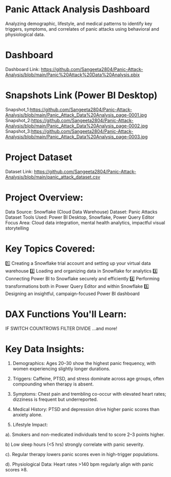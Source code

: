 
# Panic Attack Analysis Dashboard

Analyzing demographic, lifestyle, and medical patterns to identify key triggers, symptoms, and correlates of panic attacks using behavioral and physiological data.

# Dashboard
Dashboard Link: https://github.com/Sangeeta2804/Panic-Attack-Analysis/blob/main/Panic%20Attack%20Data%20Analysis.pbix
    

# Snapshots Link (Power BI Desktop)

Snapshot_1:https://github.com/Sangeeta2804/Panic-Attack-Analysis/blob/main/Panic_Attack_Data%20Analysis_page-0001.jpg
Snapshot_2:https://github.com/Sangeeta2804/Panic-Attack-Analysis/blob/main/Panic_Attack_Data%20Analysis_page-0002.jpg
Snapshot_3:https://github.com/Sangeeta2804/Panic-Attack-Analysis/blob/main/Panic_Attack_Data%20Analysis_page-0003.jpg

# Project Dataset
  Dataset Link: https://github.com/Sangeeta2804/Panic-Attack-Analysis/blob/main/panic_attack_dataset.csv

# Project Overview:

Data Source: Snowflake (Cloud Data Warehouse)
Dataset: Panic Attacks Dataset
Tools Used: Power BI Desktop, Snowflake, Power Query Editor
Focus Area: Cloud data integration, mental health analytics, impactful visual storytelling

# Key Topics Covered:
 1️⃣ Creating a Snowflake trial account and setting up your virtual data warehouse
 2️⃣ Loading and organizing data in Snowflake for analytics
 3️⃣ Connecting Power BI to Snowflake securely and efficiently
 4️⃣ Performing transformations both in Power Query Editor and within Snowflake
 5️⃣ Designing an insightful, campaign-focused Power BI dashboard

# DAX Functions You'll Learn:
IF
SWITCH
COUNTROWS
FILTER
DIVIDE
 …and more!

# Key Data Insights:
1.  Demographics: Ages 20–30 show the highest panic frequency, with women experiencing slightly longer durations.

2. Triggers: Caffeine, PTSD, and stress dominate across age groups, often compounding when therapy is absent.

3. Symptoms: Chest pain and trembling co-occur with elevated heart rates; dizziness is frequent but underreported.

4. Medical History: PTSD and depression drive higher panic scores than anxiety alone.

5.  Lifestyle Impact:

a). Smokers and non-medicated individuals tend to score 2–3 points higher.

b)  Low sleep hours (<5 hrs) strongly correlate with panic severity.

c). Regular therapy lowers panic scores even in high-trigger populations.

d). Physiological Data: Heart rates >140 bpm regularly align with panic scores ≥8.



